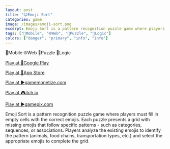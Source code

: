 ```yaml
---
layout: post
title: "😊Emoji Sort"
categories: game
image: /images/emoji-sort.png
excerpt: Emoji Sort is a pattern recognition puzzle game where players must fill in empty cells with the correct emojis. Each puzzle presents a grid with missing emojis that follow specific patterns - such as categories, sequences, or associations. 
tags: ["📱Mobile", "🌐Web", "🧩Puzzle", "🧠Logic"]
colors: ["danger", "primary", "info", "info"]
---
```


<span class="badge badge-danger">📱Mobile</span>
<span class="badge badge-primary">🌐Web</span>
<span class="badge badge-info">🧩Puzzle</span>
<span class="badge badge-info">🧠Logic</span>

<a href="https://play.google.com/store/apps/details?id=com.DefaultCompany.EmojiSort" class="btn btn-primary btn-lg">Play at 📱Google Play</a>

<a href="https://apps.apple.com/us/app/emoji-sort-quiz/id6745425234" class="btn btn-primary btn-lg">Play at 🍎App Store</a>

<a href="https://html5.gamemonetize.co/g3gdro0n97mr5ar67bdj01z64283fh8k/" class="btn btn-primary btn-lg">Play at ▶️gamemonetize.com</a>

<a href="https://sublevelgames.itch.io/emoji-sort" class="btn btn-primary btn-lg">Play at 🎮itch.io</a>

<a href="https://www.gamepix.com/play/emoji-sort-30" class="btn btn-primary btn-lg">Play at ▶️gamepix.com</a>

Emoji Sort is a pattern recognition puzzle game where players must fill in empty cells with the correct emojis. Each puzzle presents a grid with missing emojis that follow specific patterns - such as categories, sequences, or associations. Players analyze the existing emojis to identify the pattern (animals, food chains, transportation types, etc.) and select the appropriate emojis to complete the grid.